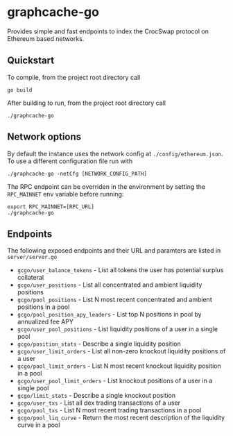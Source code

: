 # graphcache-go

Provides simple and fast endpoints to index the CrocSwap protocol on Ethereum based networks.

## Quickstart

To compile, from the project root directory call

`go build`

After building to run, from the project root directory call

`./graphcache-go`

## Network options

By default the instance uses the network config at `./config/ethereum.json`. To use a different configuration file run with

`./graphcache-go -netCfg [NETWORK_CONFIG_PATH]`

The RPC endpoint can be overriden in the environment by setting the `RPC_MAINNET` env variable before running:

    export RPC_MAINNET=[RPC_URL] 
    ./graphcache-go

## Endpoints

The following exposed endpoints and their URL and paramters are listed in `server/server.go`

* `gcgo/user_balance_tokens` - List all tokens the user has potential surplus collateral
* `gcgo/user_positions` - List all concentrated and ambient liquidity positions
* `gcgo/pool_positions` - List N most recent concentrated and ambient positions in a pool
* `gcgo/pool_position_apy_leaders` - List top N positions in pool by annualized fee APY
* `gcgo/user_pool_positions` - List liquidity positions of a user in a single pool
* `gcgo/position_stats` - Describe a single liquidity position
* `gcgo/user_limit_orders` - List all non-zero knockout liquidity positions of a user
* `gcgo/pool_limit_orders` - List N most recent knockout liquidity position in a pool
* `gcgo/user_pool_limit_orders` - List knockout positions of a user in a single pool
* `gcgo/limit_stats` - Describe a single knockout position
* `gcgo/user_txs` - List all dex trading transactions of a user
* `gcgo/pool_txs` - List N most recent trading transactions in a pool
* `gcgo/pool_liq_curve` - Return the most recent description of the liquidity curve in a pool
